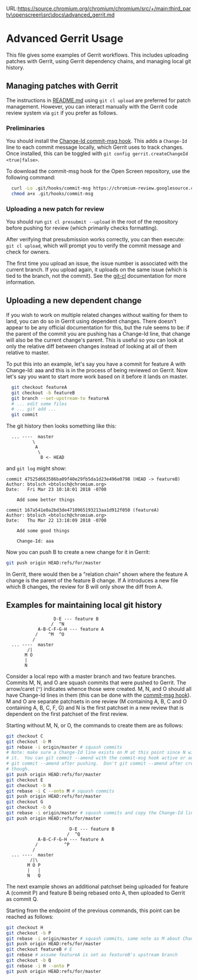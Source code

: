 URL:https://source.chromium.org/chromium/chromium/src/+/main:third_party\openscreen\src\docs\advanced_gerrit.md
# Advanced Gerrit Usage

This file gives some examples of Gerrit workflows.  This includes uploading
patches with Gerrit, using Gerrit dependency chains, and managing local git
history.

## Managing patches with Gerrit

The instructions in [README.md](README.md) using `git cl upload` are preferred
for patch management.  However, you can interact manually with the Gerrit code
review system via `git` if you prefer as follows.

### Preliminaries

You should install the
[Change-Id commit-msg hook](https://gerrit-documentation.storage.googleapis.com/Documentation/2.14.7/cmd-hook-commit-msg.html).
This adds a `Change-Id` line to each commit message locally, which Gerrit uses
to track changes.  Once installed, this can be toggled with `git config
gerrit.createChangeId <true|false>`.

To download the commit-msg hook for the Open Screen repository, use the
following command:

```bash
  curl -Lo .git/hooks/commit-msg https://chromium-review.googlesource.com/tools/hooks/commit-msg
  chmod a+x .git/hooks/commit-msg
```

### Uploading a new patch for review

You should run `git cl presubmit --upload` in the root of the repository before pushing for
review (which primarily checks formatting).

After verifying that presubmission works correctly, you can then execute:
`git cl upload`, which will prompt you to verify the commit message and check
for owners.

The first time you upload an issue, the issue number is associated with the
current branch. If you upload again, it uploads on the same issue (which is tied
to the branch, not the commit). See the [git-cl](https://chromium.googlesource.com/chromium/tools/depot_tools.git/+/HEAD/README.git-cl.md) documentation for more information.

## Uploading a new dependent change

If you wish to work on multiple related changes without waiting for them to
land, you can do so in Gerrit using dependent changes.  There doesn't appear to
be any official documentation for this, but the rule seems to be: if the parent
of the commit you are pushing has a Change-Id line, that change will also be the
current change's parent.  This is useful so you can look at only the relative
diff between changes instead of looking at all of them relative to master.

To put this into an example, let's say you have a commit for feature A with
Change-Id: aaa and this is in the process of being reviewed on Gerrit.  Now
let's say you want to start more work based on it before it lands on master.

``` bash
  git checkout featureA
  git checkout -b featureB
  git branch --set-upstream-to featureA
  # ... edit some files
  # ... git add ...
  git commit
```

The git history then looks something like this:

```
  ... ----  master
          \
           A
            \
             B <- HEAD
```

and `git log` might show:

```
commit 47525d663586ba09f40e29fb5da1d23e496e0798 (HEAD -> featureB)
Author: btolsch <btolsch@chromium.org>
Date:   Fri Mar 23 10:18:01 2018 -0700

    Add some better things

commit 167a541e0a2bd3de4710965193213aa1d912f050 (featureA)
Author: btolsch <btolsch@chromium.org>
Date:   Thu Mar 22 13:18:09 2018 -0700

    Add some good things

    Change-Id: aaa
```

Now you can push B to create a new change for it in Gerrit:

``` bash
git push origin HEAD:refs/for/master
```

In Gerrit, there would then be a "relation chain" shown where the feature A
change is the parent of the feature B change.  If A introduces a new file which
B changes, the review for B will only show the diff from A.

## Examples for maintaining local git history

```
                  D-E --- feature B
                 /  ^N
            A-B-C-F-G-H --- feature A
           /    ^M  ^O
          /
  ... ----  master
        /|
       M O
       |
       N
```

Consider a local repo with a master branch and two feature branches.  Commits M,
N, and O are squash commits that were pushed to Gerrit.  The arrow/caret (`^`)
indicates whence those were created.  M, N, and O should all have Change-Id
lines in them (this can be done with the [commit-msg
hook](https://gerrit-documentation.storage.googleapis.com/Documentation/2.14.7/cmd-hook-commit-msg.html)).
M and O are separate patchsets in one review (M containing A, B, C and O
containing A, B, C, F, G) and N is the first patchset in a new review that is
dependent on the first patchset of the first review.

Starting without M, N, or O, the commands to create them are as follows:

``` bash
git checkout C
git checkout -b M
git rebase -i origin/master # squash commits
# Note: make sure a Change-Id line exists on M at this point since N will need
# it.  You can git commit --amend with the commit-msg hook active or add it via
# git commit --amend after pushing.  Don't git commit --amend after creating N
# though.
git push origin HEAD:refs/for/master
git checkout E
git checkout -b N
git rebase -i C --onto M # squash commits
git push origin HEAD:refs/for/master
git checkout G
git checkout -b O
git rebase -i origin/master # squash commits and copy the Change-Id line from M
git push origin HEAD:refs/for/master
```

```
                        D-E --- feature B
                       /  ^Q
            A-B-C-F-G-H --- feature A
           /          ^P
          /
  ... ----  master
         /|\
        M O P
        |   |
        N   Q
```

The next example shows an additional patchset being uploaded for feature A
(commit P) and feature B being rebased onto A, then uploaded to Gerrit as commit
Q.

Starting from the endpoint of the previous commands, this point can be reached
as follows:

``` bash
git checkout H
git checkout -b P
git rebase -i origin/master # squash commits, same note as M about Change-Id
git push origin HEAD:refs/for/master
git checkout featureB # E
git rebase # assume featureA is set as featureB's upstream branch
git checkout -b Q
git rebase -i H --onto P
git push origin HEAD:refs/for/master
```
